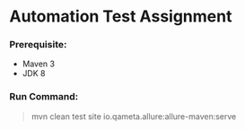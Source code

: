 # Automation Test Assignment

### Prerequisite:
- Maven 3
- JDK 8

### Run Command:
>mvn clean test site io.qameta.allure:allure-maven:serve

